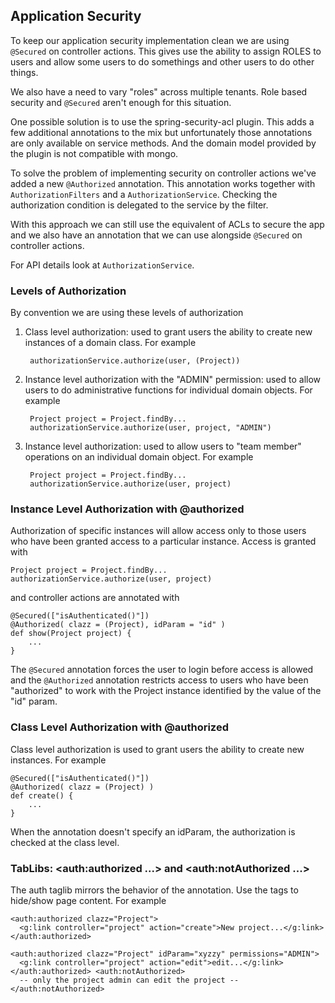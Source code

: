 ## Application Security

To keep our application security implementation clean we are using
`@Secured` on controller actions.  This gives use the ability to assign
ROLES to users and allow some users to do somethings and other users to
do other things.

We also have a need to vary "roles" across multiple tenants.  Role based
security and `@Secured` aren't enough for this situation.

One possible solution is to use the spring-security-acl plugin.  This
adds a few additional annotations to the mix but unfortunately those
annotations are only available on service methods.  And the domain model
provided by the plugin is not compatible with mongo.

To solve the problem of implementing security on controller actions
we've added a new `@Authorized` annotation.  This annotation works
together with `AuthorizationFilters` and a `AuthorizationService`.
Checking the authorization condition is delegated to the service by the
filter.

With this approach we can still use the equivalent of ACLs to secure the
app and we also have an annotation that we can use alongside `@Secured`
on controller actions.

For API details look at `AuthorizationService`.

### Levels of Authorization

By convention we are using these levels of authorization

1. Class level authorization: used to grant users the ability to create
new instances of a domain class.  For example

        authorizationService.authorize(user, (Project))

2. Instance level authorization with the "ADMIN" permission: used to
allow users to do administrative functions for individual domain
objects.  For example

        Project project = Project.findBy...
        authorizationService.authorize(user, project, "ADMIN")

3. Instance level authorization: used to allow users to "team member"
operations on an individual domain object.  For example

        Project project = Project.findBy...
        authorizationService.authorize(user, project)


### Instance Level Authorization with @authorized

Authorization of specific instances will allow access only to those
users who have been granted access to a particular instance.  Access is
granted with

    Project project = Project.findBy...
    authorizationService.authorize(user, project)

and controller actions are annotated with

    @Secured(["isAuthenticated()"])
    @Authorized( clazz = (Project), idParam = "id" )
    def show(Project project) {
        ...
    }

The `@Secured` annotation forces the user to login before access is
allowed and the `@Authorized` annotation restricts access to users who
have been "authorized" to work with the Project instance identified by
the value of the "id" param.

### Class Level Authorization with @authorized

Class level authorization is used to grant users the ability to create
new instances.  For example

    @Secured(["isAuthenticated()"])
    @Authorized( clazz = (Project) )
    def create() {
        ...
    }

When the annotation doesn't specify an idParam, the authorization is
checked at the class level.

### TabLibs: &lt;auth:authorized ...&gt; and &lt;auth:notAuthorized ...&gt;

The auth taglib mirrors the behavior of the annotation.  Use the tags to
hide/show page content.  For example

    <auth:authorized clazz="Project">
      <g:link controller="project" action="create">New project...</g:link>
    </auth:authorized>

    <auth:authorized clazz="Project" idParam="xyzzy" permissions="ADMIN">
      <g:link controller="project" action="edit">edit...</g:link>
    </auth:authorized> <auth:notAuthorized>
      -- only the project admin can edit the project --
    </auth:notAuthorized>
